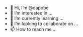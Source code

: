 - 👋 Hi, I’m @dapobe
- 👀 I’m interested in ...
- 🌱 I’m currently learning ...
- 💞️ I’m looking to collaborate on ...
- 📫 How to reach me ...

<!---
dapobe/dapobe is a ✨ special ✨ repository because its `README.md` (this file) appears on your GitHub profile.
You can click the Preview link to take a look at your changes.
--->
